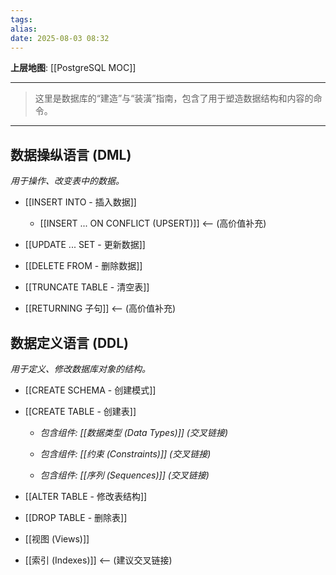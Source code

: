 ```yaml
---
tags: 
alias: 
date: 2025-08-03 08:32
---
```


**上层地图**: [[PostgreSQL MOC]]

---

> 这里是数据库的“建造”与“装潢”指南，包含了用于塑造数据结构和内容的命令。

---

## 数据操纵语言 (DML)

*用于操作、改变表中的数据。*

- [[INSERT INTO - 插入数据]]

    - [[INSERT ... ON CONFLICT (UPSERT)]] <-- (高价值补充)

- [[UPDATE ... SET - 更新数据]]

- [[DELETE FROM - 删除数据]]

- [[TRUNCATE TABLE - 清空表]]

- [[RETURNING 子句]]  <-- (高价值补充)


## 数据定义语言 (DDL)

*用于定义、修改数据库对象的结构。*

- [[CREATE SCHEMA - 创建模式]]

- [[CREATE TABLE - 创建表]]

    - *包含组件: [[数据类型 (Data Types)]] (交叉链接)*

    - *包含组件: [[约束 (Constraints)]] (交叉链接)*

    - *包含组件: [[序列 (Sequences)]] (交叉链接)*

- [[ALTER TABLE - 修改表结构]]

- [[DROP TABLE - 删除表]]

- [[视图 (Views)]]

- [[索引 (Indexes)]]  <-- (建议交叉链接)